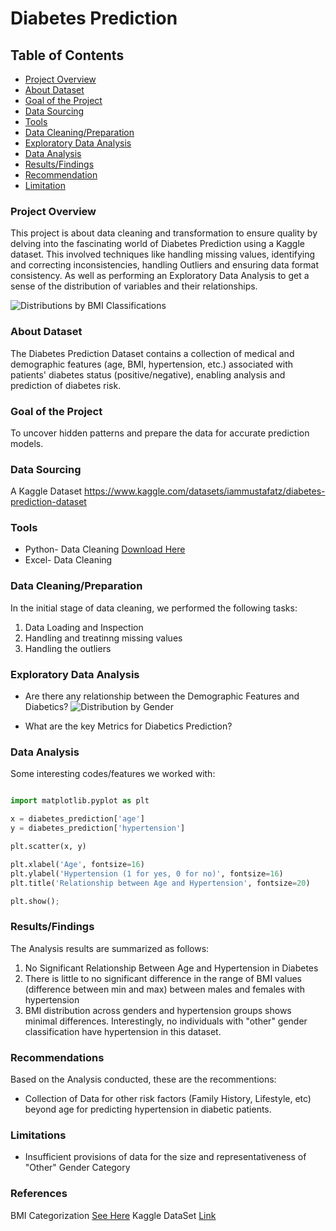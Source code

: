 # Diabetes Prediction

## Table of Contents
- [Project Overview](#project-overview)
- [About Dataset](#about-dataset)
- [Goal of the Project](#goal-of-the-project)
- [Data Sourcing](#data-sourcing)
- [Tools](#tools)
- [Data Cleaning/Preparation](#data-cleaning-preparation)
- [Exploratory Data Analysis](#exploratory-data-analysis)
- [Data Analysis](#data-analysis)
- [Results/Findings](#results-findings)
- [Recommendation](#recommendation)
- [Limitation](#limitation)

### Project Overview
This project is about data cleaning and transformation to ensure quality by delving into the fascinating world of Diabetes Prediction using a Kaggle dataset. This involved techniques like handling missing values, identifying and correcting inconsistencies, handling Outliers and ensuring data format consistency. As well as performing an Exploratory Data Analysis to get a sense of the distribution of variables and their relationships.

![Distributions by BMI Classifications](https://github.com/MAishatLola/Python-Data-Cleaning-EDA/assets/148435526/121d1d5c-eaa0-43d9-ba0b-bfff22924698)

### About Dataset
The Diabetes Prediction Dataset contains a collection of medical and demographic features (age, BMI, hypertension, etc.) associated with patients' diabetes status (positive/negative), enabling analysis and prediction of diabetes risk.
### Goal of the Project
To uncover hidden patterns and prepare the data for accurate prediction models.
### Data Sourcing
A Kaggle Dataset https://www.kaggle.com/datasets/iammustafatz/diabetes-prediction-dataset
### Tools
- Python- Data Cleaning [Download Here](https://drive.google.com/file/d/1J7L7S_bAnm8VgGm9fcQ85FSG7c6UjONo/view?usp=sharing)
- Excel- Data Cleaning

  
### Data Cleaning/Preparation

In the initial stage of data cleaning, we performed the following tasks:
1. Data Loading and Inspection
2. Handling and treatinng missing values
3. Handling the outliers


### Exploratory Data Analysis
 - Are there any relationship between the Demographic Features and Diabetics?
   ![Distribution by Gender](https://github.com/MAishatLola/Python-Data-Cleaning-EDA/assets/148435526/5bf3eb05-658f-42d6-87a7-e78a20dd1eab)

 - What are the key Metrics for Diabetics Prediction?

### Data Analysis

Some interesting codes/features we worked with:

```python

import matplotlib.pyplot as plt

x = diabetes_prediction['age']
y = diabetes_prediction['hypertension']

plt.scatter(x, y)

plt.xlabel('Age', fontsize=16)
plt.ylabel('Hypertension (1 for yes, 0 for no)', fontsize=16)
plt.title('Relationship between Age and Hypertension', fontsize=20)

plt.show();
```
### Results/Findings
The Analysis results are summarized as follows:
1. No Significant Relationship Between Age and Hypertension in Diabetes
2. There is little to no significant difference in the range of BMI values (difference between min and max) between males and females with hypertension
3. BMI distribution across genders and hypertension groups shows minimal differences. Interestingly, no individuals with "other" gender classification have hypertension in this dataset.

### Recommendations
Based on the Analysis conducted, these are the recommentions:

- Collection of Data for other risk factors (Family History, Lifestyle, etc) beyond age for predicting hypertension in diabetic patients.

### Limitations
- Insufficient provisions of data for the size and representativeness of "Other" Gender Category

### References
BMI Categorization [See Here](https://www.cdc.gov/obesity/basics/adult-defining.html)
Kaggle DataSet  [Link](https://www.kaggle.com/datasets/iammustafatz/diabetes-prediction-dataset)


